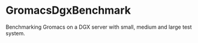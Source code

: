 # GromacsDgxBenchmark
Benchmarking Gromacs on a DGX server with small, medium and large test system.

